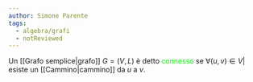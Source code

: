 ```yaml
---
author: Simone Parente
tags:
  - algebra/grafi
  - notReviewed
---
```

Un [[Grafo semplice|grafo]]  $G=(V,L)$ è detto <span style="color:#00ff00">connesso</span> se $\forall (u,v) \in V | \text{ esiste un}$ [[Cammino|cammino]] da $u$ a $v$.